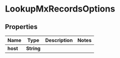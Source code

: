 

# LookupMxRecordsOptions


## Properties

| Name | Type | Description | Notes |
|------------ | ------------- | ------------- | -------------|
|**host** | **String** |  |  |



